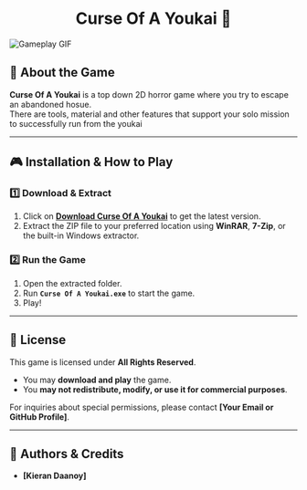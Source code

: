 <h1 align = "center">Curse Of A Youkai 👿 </h1

![Gameplay GIF](https://github.com/user-attachments/assets/f58e46a4-5a1b-4954-99f5-323b57fe6af5)

## 📝 About the Game  
**Curse Of A Youkai** is a top down 2D horror game where you try to escape an abandoned hosue.  
There are tools, material and other features that support your solo mission to successfully run from the youkai

---

## 🎮 Installation & How to Play  
### **1️⃣ Download & Extract**  
1. Click on **[Download Curse Of A Youkai](https://github.com/kdaanoy/curseofayoukai/blob/main/CurseOfAYoukai.zip)** to get the latest version.  
2. Extract the ZIP file to your preferred location using **WinRAR**, **7-Zip**, or the built-in Windows extractor.  

### **2️⃣ Run the Game**  
1. Open the extracted folder.  
2. Run **`Curse Of A Youkai.exe`** to start the game.  
3. Play!  

---

## 📜 License  
This game is licensed under **All Rights Reserved**.  
- You may **download and play** the game.  
- You **may not redistribute, modify, or use it for commercial purposes**.  

For inquiries about special permissions, please contact **[Your Email or GitHub Profile]**.  

---

## 👤 Authors & Credits  
- **[Kieran Daanoy]**
